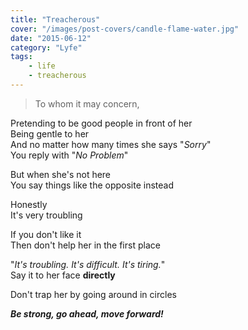 ```yaml
---
title: "Treacherous"
cover: "/images/post-covers/candle-flame-water.jpg"
date: "2015-06-12"
category: "Lyfe"
tags:
    - life
    - treacherous
---
```

> To whom it may concern,

Pretending to be good people in front of her<br>
Being gentle to her<br>
And no matter how many times she says "_Sorry_"<br>
You reply with "_No Problem_"

But when she's not here<br>
You say things like the opposite instead

Honestly<br>
It's very troubling

If you don't like it<br>
Then don't help her in the first place

"_It's troubling. It's difficult. It's tiring._"<br>
Say it to her face __directly__

Don't trap her by going around in circles

__*Be strong, go ahead, move forward!*__